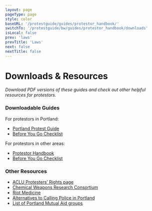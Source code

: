 ```yaml
---
layout: page
pageType: page
style: color
baseURL: '/protestguide/guides/protestor_handbook/'
switchTo: '/protestguide/bw/guides/protestor_handbook/downloads'
isLocal: false
prev: 'laws'
prevTitle: 'Laws'
next: false
nextTitle: false
---
```


# Downloads & Resources

_Download PDF versions of these guides and check out other helpful resources for protestors._

### Downloadable Guides

For protestors in Portland:

- [Portland Protest Guide](https://gateway.pinata.cloud/ipfs/QmRNFTKHPj6uNPsHWWGNRw3T4x2ksx1PEjRZWRioQyL3bw)
- [Before You Go Checklist](https://gateway.pinata.cloud/ipfs/QmV6v535HNBciPCX1pssMiRkF2ctzCtVDyv5vrUC1J4iQ1)

For protestors in other areas:

- [Protestor Handbook](https://gateway.pinata.cloud/ipfs/QmWEhsvrt55TNZzvpJK1RLAVrs1H1tTyL9b887rNfZhf8E)
- [Before You Go Checklist](https://gateway.pinata.cloud/ipfs/QmSPgEMCi7hwLYULvGmUc99q8JDBpEfCbdc3MV9jos2nYM)

### Other Resources

- [ACLU Protesters’ Rights page](https://www.aclu.org/know-your-rights/protesters-rights/)
- [Chemical Weapons Research Consortium](https://www.chemicalweaponsresearch.com/)
- [Riot Medicine](https://riotmedicine.net/)
- [Alternatives to Calling Police in Portland](https://dontcallthepolice.com/portland/)
- [List of Portland Mutual Aid groups](https://twitter.com/BlocBlocPDX)